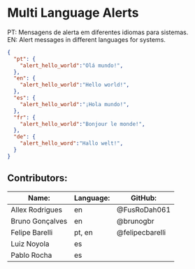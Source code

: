 # Multi Language Alerts

PT: Mensagens de alerta em diferentes idiomas para sistemas.  
EN: Alert messages in different languages for systems.

```json
{
  "pt": {
    "alert_hello_world":"Olá mundo!",
  },
  "en": {
    "alert_hello_world":"Hello world!",
  },
  "es": {
    "alert_hello_world":"¡Hola mundo!",
  },
  "fr": {
    "alert_hello_world":"Bonjour le monde!",
  },
  "de": {
    "alert_hello_word":"Hallo welt!",
  }
}
```

## Contributors:

| Name:                | Language: | GitHub:             |
|----------------------|-----------|---------------------|
| Allex Rodrigues      | en        | @FusRoDah061        |
| Bruno Gonçalves      | en        | @brunogbr           |
| Felipe Barelli       | pt, en    | @felipecbarelli     |
| Luiz Noyola          | es        |                     |
| Pablo Rocha          | es        |                     |
